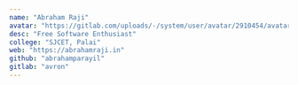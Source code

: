 ```yaml
---
name: "Abraham Raji"
avatar: "https://gitlab.com/uploads/-/system/user/avatar/2910454/avatar.png"
desc: "Free Software Enthusiast"
college: "SJCET, Palai"
web: "https://abrahamraji.in"
github: "abrahamparayil"
gitlab: "avron"
---
```

